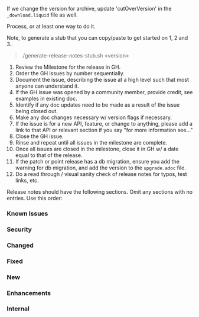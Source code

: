 If we change the version for archive, update 'cutOverVersion' in the `_download.liquid` file as well.

Process, or at least one way to do it.

Note, to generate a stub that you can copy/paste to get started on 1, 2 and 3..

> ./generate-release-notes-stub.sh &lt;version>

1. Review the Milestone for the release in GH.
2. Order the GH issues by number sequentially.
3. Document the issue, describing the issue at a high level such that most anyone can understand it.
4. If the GH issue was opened by a community member, provide credit, see examples in existing doc.
5. Identify if any doc updates need to be made as a result of the issue being closed out.
6. Make any doc changes necessary w/ version flags if necessary.
7. If the issue is for a new API, feature, or change to anything, please add a link to that API or relevant section if you say "for more information see..."
8. Close the GH issue.
9. Rinse and repeat until all issues in the milestone are complete.
10. Once all issues are closed in the milestone, close it in GH w/ a date equal to that of the release.
11. If the patch or point release has a db migration, ensure you add the warning for db migration, and add the version to the `upgrade.adoc` file.
12. Do a read through / visual sanity check of release notes for typos, test links, etc.

Release notes should have the following sections. Omit any sections with no entries. Use this order:

### Known Issues
### Security
### Changed
### Fixed
### New
### Enhancements
### Internal
